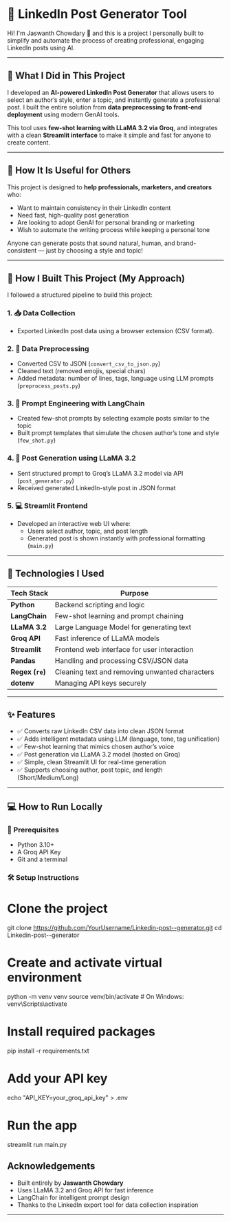# 🚀 LinkedIn Post Generator Tool

Hi! I'm Jaswanth Chowdary 👋 and this is a project I personally built to simplify and automate the process of creating professional, engaging LinkedIn posts using AI.

---

## 📌 What I Did in This Project

I developed an **AI-powered LinkedIn Post Generator** that allows users to select an author’s style, enter a topic, and instantly generate a professional post. I built the entire solution from **data preprocessing to front-end deployment** using modern GenAI tools.

This tool uses **few-shot learning with LLaMA 3.2 via Groq**, and integrates with a clean **Streamlit interface** to make it simple and fast for anyone to create content.

---

## 🎯 How It Is Useful for Others

This project is designed to **help professionals, marketers, and creators** who:
- Want to maintain consistency in their LinkedIn content
- Need fast, high-quality post generation
- Are looking to adopt GenAI for personal branding or marketing
- Wish to automate the writing process while keeping a personal tone

Anyone can generate posts that sound natural, human, and brand-consistent — just by choosing a style and topic!

---

## 🧠 How I Built This Project (My Approach)

I followed a structured pipeline to build this project:

### 1. 📥 Data Collection
- Exported LinkedIn post data using a browser extension (CSV format).

### 2. 🧹 Data Preprocessing
- Converted CSV to JSON (`convert_csv_to_json.py`)
- Cleaned text (removed emojis, special chars)
- Added metadata: number of lines, tags, language using LLM prompts (`preprocess_posts.py`)

### 3. 🧠 Prompt Engineering with LangChain
- Created few-shot prompts by selecting example posts similar to the topic
- Built prompt templates that simulate the chosen author’s tone and style (`few_shot.py`)

### 4. 🧾 Post Generation using LLaMA 3.2
- Sent structured prompt to Groq’s LLaMA 3.2 model via API (`post_generator.py`)
- Received generated LinkedIn-style post in JSON format

### 5. 💻 Streamlit Frontend
- Developed an interactive web UI where:
  - Users select author, topic, and post length
  - Generated post is shown instantly with professional formatting (`main.py`)

---

## 🧰 Technologies I Used

| Tech Stack        | Purpose                                                                 |
|-------------------|-------------------------------------------------------------------------|
| **Python**         | Backend scripting and logic                                              |
| **LangChain**      | Few-shot learning and prompt chaining                                   |
| **LLaMA 3.2**      | Large Language Model for generating text                                 |
| **Groq API**       | Fast inference of LLaMA models                                           |
| **Streamlit**      | Frontend web interface for user interaction                              |
| **Pandas**         | Handling and processing CSV/JSON data                                    |
| **Regex (`re`)**   | Cleaning text and removing unwanted characters                          |
| **dotenv**         | Managing API keys securely                                               |

---

## ✨ Features

- ✅ Converts raw LinkedIn CSV data into clean JSON format
- ✅ Adds intelligent metadata using LLM (language, tone, tag unification)
- ✅ Few-shot learning that mimics chosen author’s voice
- ✅ Post generation via LLaMA 3.2 model (hosted on Groq)
- ✅ Simple, clean Streamlit UI for real-time generation
- ✅ Supports choosing author, post topic, and length (Short/Medium/Long)

---

## 💻 How to Run Locally

### 🔧 Prerequisites
- Python 3.10+
- A Groq API Key
- Git and a terminal

### 🛠️ Setup Instructions

# Clone the project
git clone https://github.com/YourUsername/Linkedin-post--generator.git
cd Linkedin-post--generator

# Create and activate virtual environment
python -m venv venv
source venv/bin/activate         # On Windows: venv\Scripts\activate

# Install required packages
pip install -r requirements.txt

# Add your API key
echo "API_KEY=your_groq_api_key" > .env

# Run the app
streamlit run main.py


## Acknowledgements

- Built entirely by **Jaswanth Chowdary**
- Uses LLaMA 3.2 and Groq API for fast inference
- LangChain for intelligent prompt design
- Thanks to the LinkedIn export tool for data collection inspiration

---
